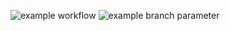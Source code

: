 ![example workflow](https://github.com/NikTihomirovv/kittygram_final/actions/workflows/main.yml/badge.svg)
![example branch parameter](https://github.com/NikTihomirovv/kittygram_final/actions/workflows/main.yml/badge.svg?branch=feature-1)
